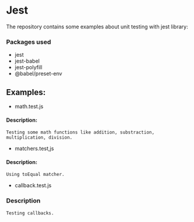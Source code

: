 # Jest

The repository contains some examples about unit testing with jest library:

### Packages used

- jest
- jest-babel
- jest-polyfill
- @babel/preset-env

## Examples:

- math.test.js

#### Description:

```
Testing some math functions like addition, substraction, multiplication, division.
```
- matchers.test,js

#### Description:

```
Using toEqual matcher.
```
- callback.test.js

### Description

```
Testing callbacks.
```
